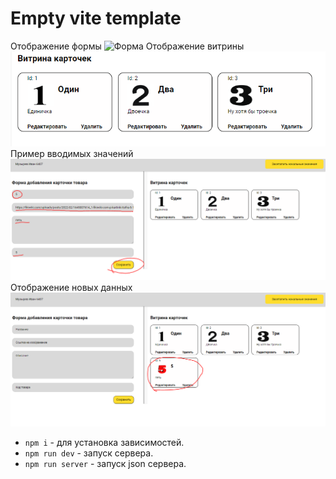 # Empty vite template

Отображение формы
![Форма](image.PNG)
Отображение витрины
![Витрина карточек](exCard.PNG)
Пример вводимых значений
![Пример значений](ExampleOfValues.PNG)
Отображение новых данных
![Отображение новой карточки](viewNewValue.PNG)

- `npm i` - для установка зависимостей. 
- `npm run dev` - запуск сервера.
- `npm run server` - запуск json сервера.

